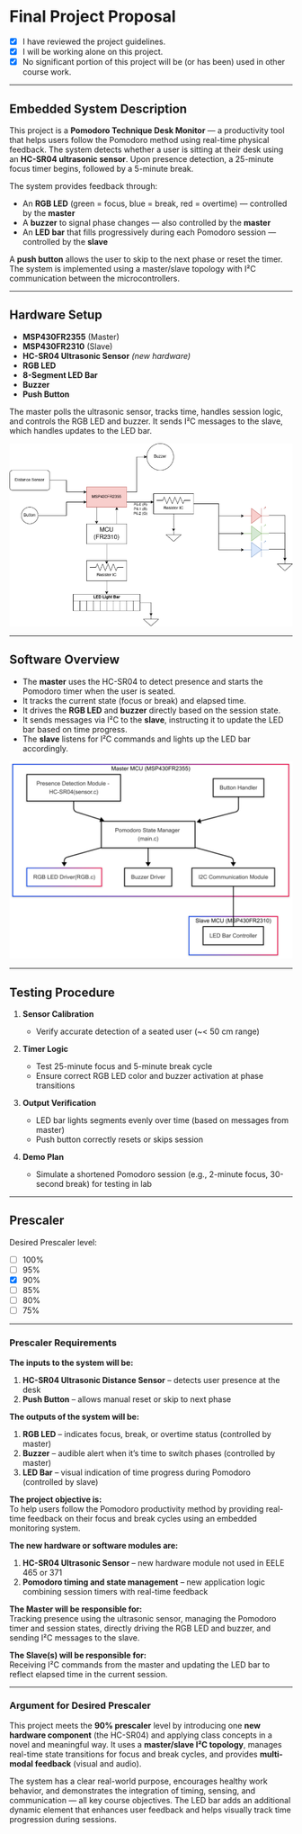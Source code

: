 # Final Project Proposal

- [X] I have reviewed the project guidelines.  
- [X] I will be working alone on this project.  
- [X] No significant portion of this project will be (or has been) used in other course work.

---

## Embedded System Description

This project is a **Pomodoro Technique Desk Monitor** — a productivity tool that helps users follow the Pomodoro method using real-time physical feedback. The system detects whether a user is sitting at their desk using an **HC-SR04 ultrasonic sensor**. Upon presence detection, a 25-minute focus timer begins, followed by a 5-minute break.

The system provides feedback through:
- An **RGB LED** (green = focus, blue = break, red = overtime) — controlled by the **master**
- A **buzzer** to signal phase changes — also controlled by the **master**
- An **LED bar** that fills progressively during each Pomodoro session — controlled by the **slave**

A **push button** allows the user to skip to the next phase or reset the timer. The system is implemented using a master/slave topology with I²C communication between the microcontrollers.

---

## Hardware Setup

- **MSP430FR2355** (Master)
- **MSP430FR2310** (Slave)
- **HC-SR04 Ultrasonic Sensor** *(new hardware)*
- **RGB LED**
- **8-Segment LED Bar**
- **Buzzer**
- **Push Button**

The master polls the ultrasonic sensor, tracks time, handles session logic, and controls the RGB LED and buzzer. It sends I²C messages to the slave, which handles updates to the LED bar.

![Circuit Diagram](465_Final_Project_Circuit_Diagram.drawio.png)

---

## Software Overview

- The **master** uses the HC-SR04 to detect presence and starts the Pomodoro timer when the user is seated.
- It tracks the current state (focus or break) and elapsed time.
- It drives the **RGB LED** and **buzzer** directly based on the session state.
- It sends messages via I²C to the **slave**, instructing it to update the LED bar based on time progress.
- The **slave** listens for I²C commands and lights up the LED bar accordingly.

![Software Architecture](Software_Arch.png)

---

## Testing Procedure

1. **Sensor Calibration**  
   - Verify accurate detection of a seated user (~< 50 cm range)

2. **Timer Logic**  
   - Test 25-minute focus and 5-minute break cycle
   - Ensure correct RGB LED color and buzzer activation at phase transitions

3. **Output Verification**  
   - LED bar lights segments evenly over time (based on messages from master)
   - Push button correctly resets or skips session

4. **Demo Plan**  
   - Simulate a shortened Pomodoro session (e.g., 2-minute focus, 30-second break) for testing in lab

---

## Prescaler

Desired Prescaler level:

- [ ] 100%  
- [ ] 95%  
- [X] 90%  
- [ ] 85%  
- [ ] 80%  
- [ ] 75%  

---

### Prescaler Requirements

**The inputs to the system will be:**
1. **HC-SR04 Ultrasonic Distance Sensor** – detects user presence at the desk  
2. **Push Button** – allows manual reset or skip to next phase  

**The outputs of the system will be:**
1. **RGB LED** – indicates focus, break, or overtime status (controlled by master)  
2. **Buzzer** – audible alert when it’s time to switch phases (controlled by master)  
3. **LED Bar** – visual indication of time progress during Pomodoro (controlled by slave)  

**The project objective is:**  
To help users follow the Pomodoro productivity method by providing real-time feedback on their focus and break cycles using an embedded monitoring system.

**The new hardware or software modules are:**
1. **HC-SR04 Ultrasonic Sensor** – new hardware module not used in EELE 465 or 371  
2. **Pomodoro timing and state management** – new application logic combining session timers with real-time feedback  

**The Master will be responsible for:**  
Tracking presence using the ultrasonic sensor, managing the Pomodoro timer and session states, directly driving the RGB LED and buzzer, and sending I²C messages to the slave.

**The Slave(s) will be responsible for:**  
Receiving I²C commands from the master and updating the LED bar to reflect elapsed time in the current session.

---

### Argument for Desired Prescaler

This project meets the **90% prescaler** level by introducing one **new hardware component** (the HC-SR04) and applying class concepts in a novel and meaningful way. It uses a **master/slave I²C topology**, manages real-time state transitions for focus and break cycles, and provides **multi-modal feedback** (visual and audio).

The system has a clear real-world purpose, encourages healthy work behavior, and demonstrates the integration of timing, sensing, and communication — all key course objectives. The LED bar adds an additional dynamic element that enhances user feedback and helps visually track time progression during sessions.
